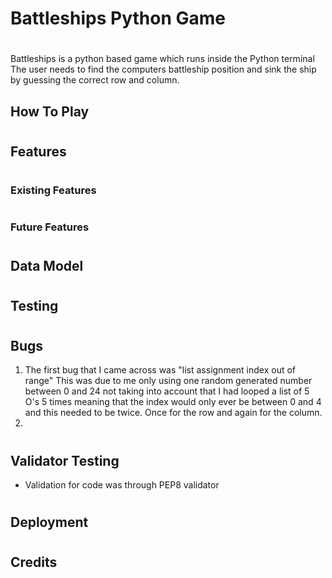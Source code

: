 # Battleships Python Game
#
Battleships is a python based game which runs inside the Python terminal
The user needs to find the computers battleship position and sink the ship by guessing the correct row and column.

## How To Play
#


## Features 
#

### Existing Features
#
### Future Features
#
## Data Model

#
## Testing

#
## Bugs

1. The first bug that I came across was "list assignment index out of range" This was due to me only using one random generated number between 0 and 24 not taking into account that I had looped a list of 5 O's 5 times meaning that the index would only ever be between 0 and 4 and this needed to be twice. Once for the row and again for the column.
2.
#
## Validator Testing

* Validation for code was through PEP8 validator
#
## Deployment
#
## Credits
#